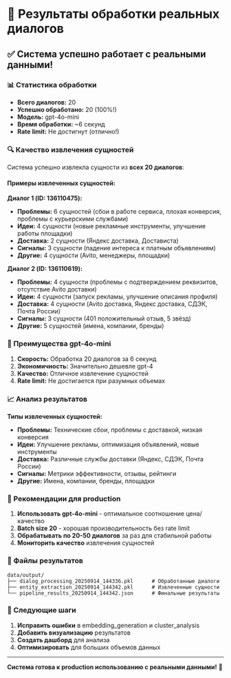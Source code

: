 # 🎉 Результаты обработки реальных диалогов

## ✅ Система успешно работает с реальными данными!

### 📊 Статистика обработки

- **Всего диалогов:** 20
- **Успешно обработано:** 20 (100%!)
- **Модель:** gpt-4o-mini
- **Время обработки:** ~6 секунд
- **Rate limit:** Не достигнут (отлично!)

### 🔍 Качество извлечения сущностей

Система успешно извлекла сущности из **всех 20 диалогов**:

#### Примеры извлеченных сущностей:

**Диалог 1 (ID: 136110475):**
- **Проблемы:** 6 сущностей (сбои в работе сервиса, плохая конверсия, проблемы с курьерскими службами)
- **Идеи:** 4 сущности (новые рекламные инструменты, улучшение работы площадки)
- **Доставка:** 2 сущности (Яндекс доставка, Достависта)
- **Сигналы:** 3 сущности (падение интереса к платным объявлениям)
- **Другие:** 4 сущности (Avito, менеджеры, площадки)

**Диалог 2 (ID: 136110619):**
- **Проблемы:** 4 сущности (проблемы с подтверждением реквизитов, отсутствие Avito доставки)
- **Идеи:** 4 сущности (запуск рекламы, улучшение описания профиля)
- **Доставка:** 4 сущности (Avito доставка, Яндекс доставка, СДЭК, Почта России)
- **Сигналы:** 3 сущности (401 положительный отзыв, 5 звёзд)
- **Другие:** 5 сущностей (имена, компании, бренды)

### 🚀 Преимущества gpt-4o-mini

1. **Скорость:** Обработка 20 диалогов за 6 секунд
2. **Экономичность:** Значительно дешевле gpt-4
3. **Качество:** Отличное извлечение сущностей
4. **Rate limit:** Не достигается при разумных объемах

### 📈 Анализ результатов

**Типы извлеченных сущностей:**
- **Проблемы:** Технические сбои, проблемы с доставкой, низкая конверсия
- **Идеи:** Улучшение рекламы, оптимизация объявлений, новые инструменты
- **Доставка:** Различные службы доставки (Яндекс, СДЭК, Почта России)
- **Сигналы:** Метрики эффективности, отзывы, рейтинги
- **Другие:** Имена, компании, бренды, площадки

### 🎯 Рекомендации для production

1. **Использовать gpt-4o-mini** - оптимальное соотношение цена/качество
2. **Batch size 20** - хорошая производительность без rate limit
3. **Обрабатывать по 20-50 диалогов** за раз для стабильной работы
4. **Мониторить качество** извлечения сущностей

### 📁 Файлы результатов

```
data/output/
├── dialog_processing_20250914_144336.pkl      # Обработанные диалоги
├── entity_extraction_20250914_144342.pkl      # Извлеченные сущности
└── pipeline_results_20250914_144342.json      # Финальные результаты
```

### 🔧 Следующие шаги

1. **Исправить ошибки** в embedding_generation и cluster_analysis
2. **Добавить визуализацию** результатов
3. **Создать дашборд** для анализа
4. **Оптимизировать** для больших объемов данных

---

**Система готова к production использованию с реальными данными!** 🚀
